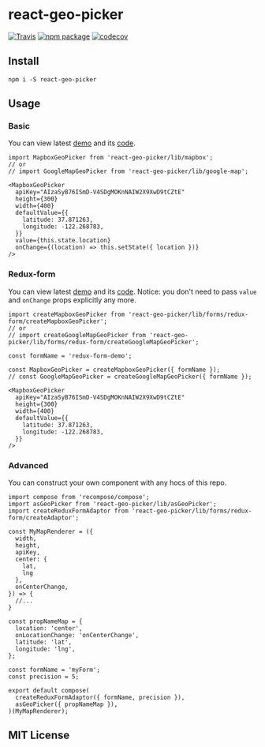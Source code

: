 # react-geo-picker

[![Travis][build-badge]][build]
[![npm package][npm-badge]][npm]
[![codecov][codecov-badge]][codecov]

## Install

```
npm i -S react-geo-picker
```

## Usage

### Basic

You can view latest [demo][basic-demo] and its [code][basic-demo-code].
```
import MapboxGeoPicker from 'react-geo-picker/lib/mapbox';
// or
// import GoogleMapGeoPicker from 'react-geo-picker/lib/google-map';

<MapboxGeoPicker
  apiKey="AIzaSyB76ISmD-V4SDgMOKnNAIW2X9XwD9tCZtE"
  height={300}
  width={400}
  defaultValue={{
    latitude: 37.871263,
    longitude: -122.268783,
  }}
  value={this.state.location}
  onChange={(location) => this.setState({ location })}
/>

```

### Redux-form

You can view latest [demo][redux-form-demo] and its [code][redux-form-demo-code].
Notice: you don't need to pass `value` and `onChange` props explicitly any more.

```
import createMapboxGeoPicker from 'react-geo-picker/lib/forms/redux-form/createMapboxGeoPicker';
// or
// import createGoogleMapGeoPicker from 'react-geo-picker/lib/forms/redux-form/createGoogleMapGeoPicker';

const formName = 'redux-form-demo';

const MapboxGeoPicker = createMapboxGeoPicker({ formName });
// const GoogleMapGeoPicker = createGoogleMapGeoPicker({ formName });

<MapboxGeoPicker
  apiKey="AIzaSyB76ISmD-V4SDgMOKnNAIW2X9XwD9tCZtE"
  height={300}
  width={400}
  defaultValue={{
    latitude: 37.871263,
    longitude: -122.268783,
  }}
/>

```

### Advanced

You can construct your own component with any hocs of this repo.

```
import compose from 'recompose/compose';
import asGeoPicker from 'react-geo-picker/lib/asGeoPicker';
import createReduxFormAdaptor from 'react-geo-picker/lib/forms/redux-form/createAdaptor';

const MyMapRenderer = ({
  width,
  height,
  apiKey,
  center: {
    lat,
    lng
  },
  onCenterChange,
}) => {
  //...
}

const propNameMap = {
  location: 'center',
  onLocationChange: 'onCenterChange',
  latitude: 'lat',
  longitude: 'lng',
};

const formName = 'myForm';
const precision = 5;

export default compose(
  createReduxFormAdaptor({ formName, precision }),
  asGeoPicker({ propNameMap }),
)(MyMapRenderer);
```

## MIT License

[basic-demo-code]: demo/src/demos/BasicDemo
[basic-demo]: https://stupidism.github.io/react-geo-picker/#/
[redux-form-demo-code]: demo/src/demos/ReduxFormDemo
[redux-form-demo]: https://stupidism.github.io/react-geo-picker/#/redux-form

[build-badge]: https://travis-ci.org/Stupidism/react-geo-picker.svg?branch=master
[build]: https://travis-ci.org/Stupidism/react-geo-picker

[npm-badge]: https://img.shields.io/npm/v/react-geo-picker.png?style=flat-square
[npm]: https://www.npmjs.org/package/react-geo-picker

[codecov-badge]: https://codecov.io/gh/Stupidism/react-geo-picker/branch/master/graph/badge.svg
[codecov]: https://codecov.io/gh/Stupidism/react-geo-picker
